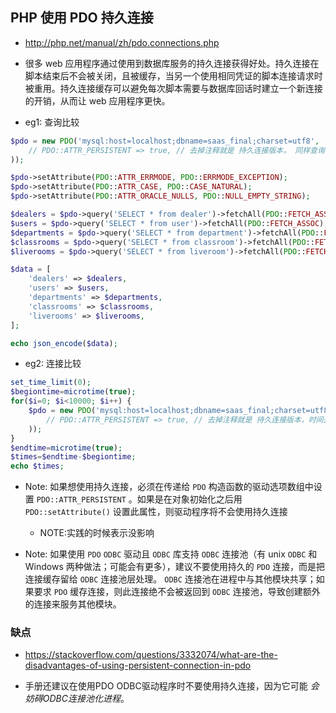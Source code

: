 ## PHP 使用 PDO 持久连接
* http://php.net/manual/zh/pdo.connections.php

* 很多 web 应用程序通过使用到数据库服务的持久连接获得好处。持久连接在脚本结束后不会被关闭，且被缓存，当另一个使用相同凭证的脚本连接请求时被重用。持久连接缓存可以避免每次脚本需要与数据库回话时建立一个新连接的开销，从而让 web 应用程序更快。


* eg1: 查询比较
```php
$pdo = new PDO('mysql:host=localhost;dbname=saas_final;charset=utf8', 'root', 'password', array(
    // PDO::ATTR_PERSISTENT => true, // 去掉注释就是 持久连接版本， 同样查询 ab 测试提高了不少
));

$pdo->setAttribute(PDO::ATTR_ERRMODE, PDO::ERRMODE_EXCEPTION);
$pdo->setAttribute(PDO::ATTR_CASE, PDO::CASE_NATURAL);
$pdo->setAttribute(PDO::ATTR_ORACLE_NULLS, PDO::NULL_EMPTY_STRING);

$dealers = $pdo->query('SELECT * from dealer')->fetchAll(PDO::FETCH_ASSOC);
$users = $pdo->query('SELECT * from user')->fetchAll(PDO::FETCH_ASSOC);
$departments = $pdo->query('SELECT * from department')->fetchAll(PDO::FETCH_ASSOC);
$classrooms = $pdo->query('SELECT * from classroom')->fetchAll(PDO::FETCH_ASSOC);
$liverooms = $pdo->query('SELECT * from liveroom')->fetchAll(PDO::FETCH_ASSOC);

$data = [
    'dealers' => $dealers,
    'users' => $users,
    'departments' => $departments,
    'classrooms' => $classrooms,
    'liverooms' => $liverooms,
];

echo json_encode($data);
```

* eg2: 连接比较
```php
set_time_limit(0);
$begiontime=microtime(true);
for($i=0; $i<10000; $i++) {
    $pdo = new PDO('mysql:host=localhost;dbname=saas_final;charset=utf8', 'root', 'password', array(
        // PDO::ATTR_PERSISTENT => true, // 去掉注释就是 持久连接版本，时间差很多
    ));
}
$endtime=microtime(true);
$times=$endtime-$begiontime;
echo $times;
```

* Note: 如果想使用持久连接，必须在传递给 `PDO` 构造函数的驱动选项数组中设置 `PDO::ATTR_PERSISTENT` 。如果是在对象初始化之后用 `PDO::setAttribute()` 设置此属性，则驱动程序将不会使用持久连接
    * NOTE:实践的时候表示没影响

* Note: 如果使用 `PDO` `ODBC` 驱动且 `ODBC` 库支持 `ODBC` 连接池（有 unix `ODBC` 和 Windows 两种做法；可能会有更多），建议不要使用持久的 `PDO` 连接，而是把连接缓存留给 `ODBC` 连接池层处理。 `ODBC` 连接池在进程中与其他模块共享；如果要求 `PDO` 缓存连接，则此连接绝不会被返回到 `ODBC` 连接池，导致创建额外的连接来服务其他模块。


### 缺点
* https://stackoverflow.com/questions/3332074/what-are-the-disadvantages-of-using-persistent-connection-in-pdo

* 手册还建议在使用PDO ODBC驱动程序时不要使用持久连接，因为它可能 _会妨碍ODBC连接池化进程_。
